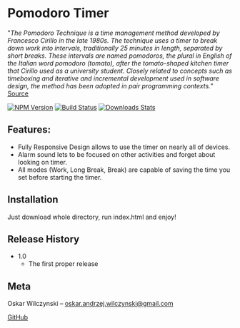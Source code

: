 # Pomodoro Timer
"_The Pomodoro Technique is a time management method developed by Francesco Cirillo in the late 1980s. 
The technique uses a timer to break down work into intervals, traditionally 25 minutes in length, separated by short breaks. 
These intervals are named pomodoros, the plural in English of the Italian word pomodoro (tomato), 
after the tomato-shaped kitchen timer that Cirillo used as a university student.
Closely related to concepts such as timeboxing and iterative and incremental development used in software design, 
the method has been adopted in pair programming contexts._"  
[Source](https://en.wikipedia.org/wiki/Pomodoro_Technique)

[![NPM Version][npm-image]][npm-url]
[![Build Status][travis-image]][travis-url]
[![Downloads Stats][npm-downloads]][npm-url]

## Features:
* Fully Responsive Design allows to use the timer on nearly all of devices.
* Alarm sound lets to be focused on other activities and forget about looking on timer.
* All modes (Work, Long Break, Break) are capable of saving the time you set before starting the timer.

## Installation

Just download whole directory, run index.html and enjoy!

## Release History

* 1.0
    * The first proper release

## Meta

Oskar Wilczynski – oskar.andrzej.wilczynski@gmail.com

[GitHub](https://github.com/oskarwilczynski)

<!-- Markdown link & img dfn's -->
[npm-image]: https://img.shields.io/npm/v/datadog-metrics.svg?style=flat-square
[npm-url]: https://npmjs.org/package/datadog-metrics
[npm-downloads]: https://img.shields.io/npm/dm/datadog-metrics.svg?style=flat-square
[travis-image]: https://img.shields.io/travis/dbader/node-datadog-metrics/master.svg?style=flat-square
[travis-url]: https://travis-ci.org/dbader/node-datadog-metrics
[wiki]: https://github.com/yourname/yourproject/wiki
